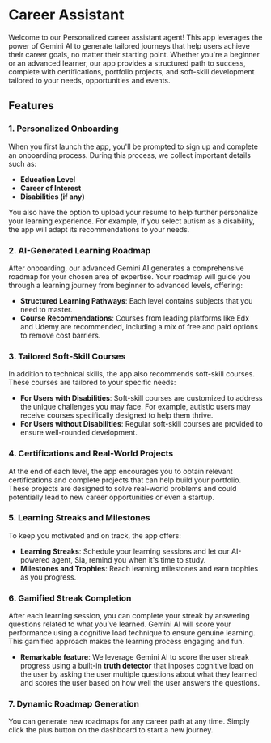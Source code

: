 # Career Assistant

Welcome to our Personalized career assistant agent! This app leverages the power of Gemini AI to generate tailored journeys that help users achieve their career goals, no matter their starting point. Whether you're a beginner or an advanced learner, our app provides a structured path to success, complete with certifications, portfolio projects, and soft-skill development tailored to your needs, opportunities and events.

## Features

### 1. Personalized Onboarding
When you first launch the app, you'll be prompted to sign up and complete an onboarding process. During this process, we collect important details such as:
- **Education Level**
- **Career of Interest**
- **Disabilities (if any)**

You also have the option to upload your resume to help further personalize your learning experience. For example, if you select autism as a disability, the app will adapt its recommendations to your needs.

### 2. AI-Generated Learning Roadmap
After onboarding, our advanced Gemini AI generates a comprehensive roadmap for your chosen area of expertise. Your roadmap will guide you through a learning journey from beginner to advanced levels, offering:
- **Structured Learning Pathways**: Each level contains subjects that you need to master.
- **Course Recommendations**: Courses from leading platforms like Edx and Udemy are recommended, including a mix of free and paid options to remove cost barriers.

### 3. Tailored Soft-Skill Courses
In addition to technical skills, the app also recommends soft-skill courses. These courses are tailored to your specific needs:
- **For Users with Disabilities**: Soft-skill courses are customized to address the unique challenges you may face. For example, autistic users may receive courses specifically designed to help them thrive.
- **For Users without Disabilities**: Regular soft-skill courses are provided to ensure well-rounded development.

### 4. Certifications and Real-World Projects
At the end of each level, the app encourages you to obtain relevant certifications and complete projects that can help build your portfolio. These projects are designed to solve real-world problems and could potentially lead to new career opportunities or even a startup.

### 5. Learning Streaks and Milestones
To keep you motivated and on track, the app offers:
- **Learning Streaks**: Schedule your learning sessions and let our AI-powered agent, Sia, remind you when it's time to study.
- **Milestones and Trophies**: Reach learning milestones and earn trophies as you progress.

### 6. Gamified Streak Completion
After each learning session, you can complete your streak by answering questions related to what you’ve learned. Gemini AI will score your performance using a cognitive load technique to ensure genuine learning. This gamified approach makes the learning process engaging and fun.
- **Remarkable feature**: We leverage Gemini AI to score the user streak progress using a built-in **truth detector** that inposes cognitive load on the user by asking the user multiple questions about what they learned and scores the user based on how well the user answers the questions.

### 7. Dynamic Roadmap Generation
You can generate new roadmaps for any career path at any time. Simply click the plus button on the dashboard to start a new journey.


